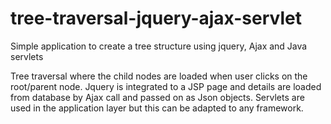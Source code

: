 # tree-traversal-jquery-ajax-servlet
Simple application to create a tree structure using jquery, Ajax and Java servlets

Tree traversal where the child nodes are loaded when user clicks on the root/parent node. Jquery is integrated to a JSP page and details are 
loaded from database by Ajax call and passed on as Json objects. Servlets are used in the application layer but this can be adapted to any framework.
